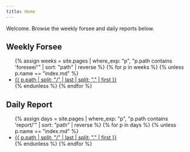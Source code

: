 ```yaml
---
title: Home
---
```


Welcome. Browse the weekly forsee and daily reports below.

## Weekly Forsee
<ul>
{% assign weeks = site.pages | where_exp: "p", "p.path contains 'foresee/'" | sort: "path" | reverse %}
{% for p in weeks %}
  {% unless p.name == "index.md" %}
  <li>
    <a href="{{ p.url | relative_url }}">
      {{ p.path | split: "/" | last | split: "." | first }}
    </a>
  </li>
  {% endunless %}
{% endfor %}
</ul>

## Daily Report
<ul>
{% assign days = site.pages | where_exp: "p", "p.path contains 'report/'" | sort: "path" | reverse %}
{% for p in days %}
  {% unless p.name == "index.md" %}
  <li>
    <a href="{{ p.url | relative_url }}">
      {{ p.path | split: "/" | last | split: "." | first }}
    </a>
  </li>
  {% endunless %}
{% endfor %}
</ul>
